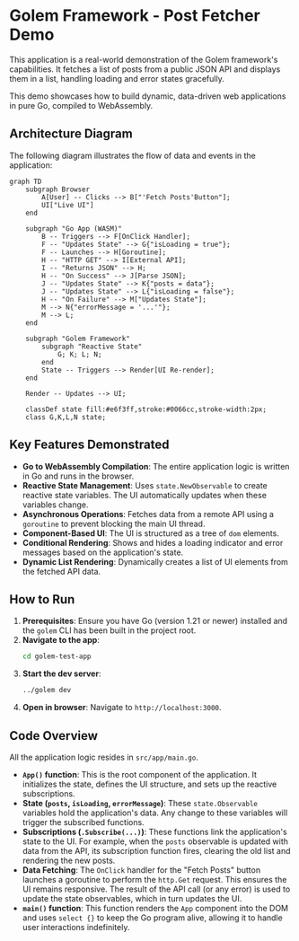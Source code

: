 # Golem Framework - Post Fetcher Demo

This application is a real-world demonstration of the Golem framework's capabilities. It fetches a list of posts from a public JSON API and displays them in a list, handling loading and error states gracefully.

This demo showcases how to build dynamic, data-driven web applications in pure Go, compiled to WebAssembly.

## Architecture Diagram

The following diagram illustrates the flow of data and events in the application:

```mermaid
graph TD
    subgraph Browser
        A[User] -- Clicks --> B["'Fetch Posts'Button"];
        UI["Live UI"]
    end

    subgraph "Go App (WASM)"
        B -- Triggers --> F[OnClick Handler];
        F -- "Updates State" --> G{"isLoading = true"};
        F -- Launches --> H[Goroutine];
        H -- "HTTP GET" --> I[External API];
        I -- "Returns JSON" --> H;
        H -- "On Success" --> J[Parse JSON];
        J -- "Updates State" --> K{"posts = data"};
        J -- "Updates State" --> L{"isLoading = false"};
        H -- "On Failure" --> M["Updates State"];
        M --> N{"errorMessage = '...'"};
        M --> L;
    end

    subgraph "Golem Framework"
        subgraph "Reactive State"
            G; K; L; N;
        end
        State -- Triggers --> Render[UI Re-render];
    end

    Render -- Updates --> UI;
    
    classDef state fill:#e6f3ff,stroke:#0066cc,stroke-width:2px;
    class G,K,L,N state;
```

## Key Features Demonstrated

-   **Go to WebAssembly Compilation**: The entire application logic is written in Go and runs in the browser.
-   **Reactive State Management**: Uses `state.NewObservable` to create reactive state variables. The UI automatically updates when these variables change.
-   **Asynchronous Operations**: Fetches data from a remote API using a `goroutine` to prevent blocking the main UI thread.
-   **Component-Based UI**: The UI is structured as a tree of `dom` elements.
-   **Conditional Rendering**: Shows and hides a loading indicator and error messages based on the application's state.
-   **Dynamic List Rendering**: Dynamically creates a list of UI elements from the fetched API data.

## How to Run

1.  **Prerequisites**: Ensure you have Go (version 1.21 or newer) installed and the `golem` CLI has been built in the project root.
2.  **Navigate to the app**:
    ```bash
    cd golem-test-app
    ```
3.  **Start the dev server**:
    ```bash
    ../golem dev
    ```
4.  **Open in browser**: Navigate to `http://localhost:3000`.

## Code Overview

All the application logic resides in `src/app/main.go`.

-   **`App()` function**: This is the root component of the application. It initializes the state, defines the UI structure, and sets up the reactive subscriptions.
-   **State (`posts`, `isLoading`, `errorMessage`)**: These `state.Observable` variables hold the application's data. Any change to these variables will trigger the subscribed functions.
-   **Subscriptions (`.Subscribe(...)`)**: These functions link the application's state to the UI. For example, when the `posts` observable is updated with data from the API, its subscription function fires, clearing the old list and rendering the new posts.
-   **Data Fetching**: The `OnClick` handler for the "Fetch Posts" button launches a goroutine to perform the `http.Get` request. This ensures the UI remains responsive. The result of the API call (or any error) is used to update the state observables, which in turn updates the UI.
-   **`main()` function**: This function renders the `App` component into the DOM and uses `select {}` to keep the Go program alive, allowing it to handle user interactions indefinitely.

